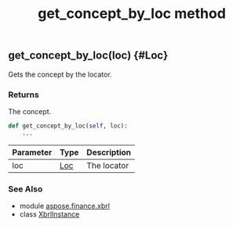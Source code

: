 ﻿---
title: get_concept_by_loc method
second_title: Aspose.Finance for Python via .NET API References
description: 
type: docs
weight: 60
url: /python-net/aspose.finance.xbrl/xbrlinstance/get_concept_by_loc/
is_root: false
---

## get_concept_by_loc(loc) {#Loc}

Gets the concept by the locator.

### Returns 


The concept.


```python
def get_concept_by_loc(self, loc):
    ...
```


| Parameter | Type | Description |
| :- | :- | :- |
| loc | [Loc](/finance/python-net/aspose.finance.xbrl/loc) | The locator |



### See Also
* module [aspose.finance.xbrl](../../)
* class [XbrlInstance](/finance/python-net/aspose.finance.xbrl/xbrlinstance)
